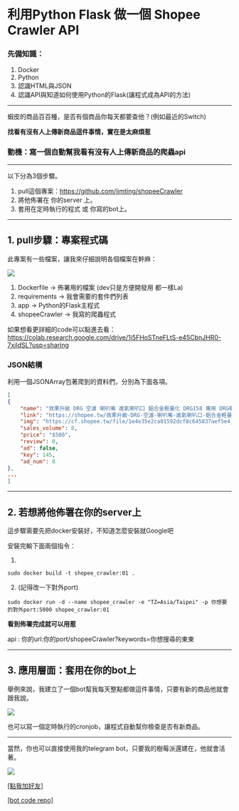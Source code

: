 # 利用Python Flask 做一個 Shopee Crawler API

### 先備知識：
1. Docker
2. Python
3. 認識HTML與JSON
4. 認識API與知道如何使用Python的Flask(讓程式成為API的方法)

---

蝦皮的商品百百種，是否有個商品你每天都要查他？(例如最近的Switch)

**找看有沒有人上傳新商品這件事情，實在是太麻煩惹**

### 動機：寫一個自動幫我看有沒有人上傳新商品的爬蟲api

---

以下分為3個步驟。
1. pull這個專案：https://github.com/jimting/shopeeCrawler
2. 將他佈署在 你的server 上。
3. 套用在定時執行的程式 或 你寫的bot上。

---

## 1. pull步驟：專案程式碼

此專案有一些檔案，讓我來仔細說明各個檔案在幹麻：

![](https://i.imgur.com/uIcYj2d.png)

1. Dockerfile -> 佈署用的檔案 (dev只是方便開發用 都一樣La)
2. requirements -> 我會需要的套件們列表
3. app -> Python的Flask主程式
4. shopeeCrawler -> 我寫的爬蟲程式

如果想看更詳細的code可以點進去看：
https://colab.research.google.com/drive/1i5FHoSTneFLtS-e45CbnJHR0-7xiIdSL?usp=sharing

### JSON結構
利用一個JSONArray包著爬到的資料們，分別為下面各項。

```JSON
[
{
	"name": "效果升級 DRG 空濾 喇叭嘴 進氣喇叭口 鋁合金輕量化 DRG158 專用 DRG喇叭口 DRG空濾",
	"link": "https://shopee.tw/效果升級-DRG-空濾-喇叭嘴-進氣喇叭口-鋁合金輕量化-DRG158-專用-DRG喇叭口-DRG空濾-i.75158526.3916525269",
	"img": "https://cf.shopee.tw/file/1e4e35e2ca01592dcf8c645837aef5e4_tn",
	"sales_volume": 0,
	"price": "$500",
	"review": 0,
	"ad": false,
	"key": 145,
	"ad_num": 0
},
...
]
```

---

## 2. 若想將他佈署在你的server上

這步驟需要先把docker安裝好，不知道怎麼安裝就Google吧

安裝完輸下面兩個指令：

1. 

```
sudo docker build -t shopee_crawler:01 .
```
2. (記得改一下對外port)
```
sudo docker run -d --name shopee_crawler -e "TZ=Asia/Taipei" -p 你想要的對外port:5000 shopee_crawler:01
```

**看到佈署完成就可以用惹**

api : 你的url:你的port/shopeeCrawler?keywords=你想搜尋的東東

---

## 3. 應用層面：套用在你的bot上

舉例來說，我建立了一個bot幫我每天整點都做這件事情，只要有新的商品他就會跟我說。

![](https://i.imgur.com/rU55Fs9.png)

也可以寫一個定時執行的cronjob，讓程式自動幫你檢查是否有新商品。

---

當然，你也可以直接使用我的telegram bot，只要我的樹莓派還建在，他就會活著。

![](https://i.imgur.com/oljalg6.png)

[[點我加好友]](https://t.me/xiao_slave_bot)

[[bot code repo]](https://github.com/jimting/XiaoSlaveBot)
